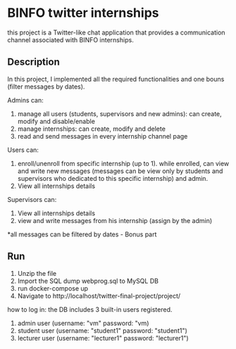 # BINFO twitter internships

this project is a Twitter-like chat application that provides a communication channel associated with BINFO internships.

## Description

In this project, I implemented all the required functionalities and one bouns (filter messages by dates).

Admins can:
1. manage all users (students, supervisors and new admins): can create, modify and disable/enable
2. manage internships: can create, modify and delete
3. read and send messages in every internship channel page

Users can:
1. enroll/unenroll from specific internship (up to 1). while enrolled, can view and write new messages (messages can be view only by students and supervisors who dedicated to this specific internship) and admin.
2. View all internships details 

Supervisors can:
1. View all internships details 
2. view and write messages from his internship (assign by the admin)

*all messages can be filtered by dates - Bonus part

## Run

1. Unzip the file
2. Import the SQL dump webprog.sql to MySQL DB
3. run docker-compose up
4. Navigate to http://localhost/twitter-final-project/project/

how to log in:
the DB includes 3 built-in users registered.
1. admin user (username: "vm" password: "vm)
2. student user (username: "student1" password: "student1")
3. lecturer user (username: "lecturer1" password: "lecturer1")

